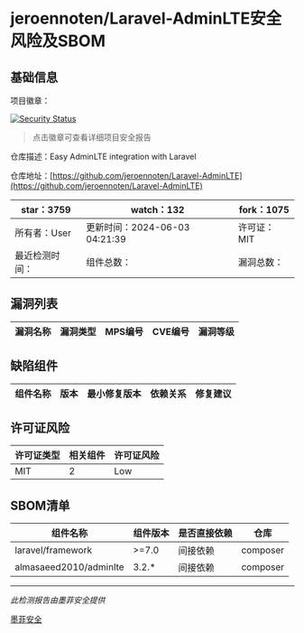 # jeroennoten/Laravel-AdminLTE安全风险及SBOM

## 基础信息

项目徽章：

[![Security Status](https://www.murphysec.com/platform3/v31/badge/1798429728885145600.svg)](https://www.murphysec.com/console/report/1798429726511169536/1798429728885145600)

> 点击徽章可查看详细项目安全报告

仓库描述：Easy AdminLTE integration with Laravel

仓库地址：[https://github.com/jeroennoten/Laravel-AdminLTE](https://github.com/jeroennoten/Laravel-AdminLTE)

| star：3759 | watch：132 | fork：1075 |
| ----------- | -------------- | ------------ |
| 所有者：User | 更新时间：2024-06-03 04:21:39 | 许可证：MIT |
| 最近检测时间： | 组件总数： | 漏洞总数： |




## 漏洞列表

| 漏洞名称 | 漏洞类型 | MPS编号 | CVE编号 | 漏洞等级 |
| ------- | ------ | ------- | ------ | ----- |





## 缺陷组件

| 组件名称 | 版本 | 最小修复版本 | 依赖关系 | 修复建议 |
| -------- | ---- | ------------ | -------- | -------- |





## 许可证风险

| 许可证类型 | 相关组件 | 许可证风险 |
| ---------- | -------- | ---------- |
|MIT|2|Low|




## SBOM清单

| 组件名称 | 组件版本 | 是否直接依赖 | 仓库 |
| -------- | -------- | ------------ | ---- |
|laravel/framework|>=7.0|间接依赖|composer|
|almasaeed2010/adminlte|3.2.*|间接依赖|composer|


------

*此检测报告由墨菲安全提供*

[墨菲安全](www.murphysec.com)